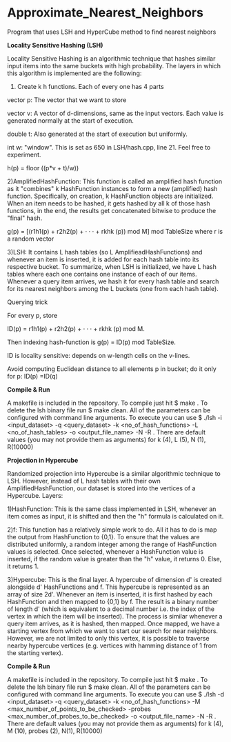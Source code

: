 # Approximate_Nearest_Neighbors
Program that uses LSH and HyperCube method to find nearest neighbors


**Locality Sensitive Hashing (LSH)**

Locality Sensitive Hashing is an algorithmic technique that hashes similar input items into the same buckets with high probability. The layers in which this algorithm is implemented are the following:

1) Create k h functions. Each of every one has 4 parts
  
  vector p: The vector that we want to store
  
  vector v: A vector of d-dimensions, same as the input vectors. Each value is generated normally at the start of execution.
  
  double t: Also generated at the start of execution but uniformly.
  
  int w: "window". This is set as 650 in LSH/hash.cpp, line 21. Feel free to experiment.

  h(p) = floor ((p*v + t)/w))


  2)AmplifiedHashFunction: This function is called an amplified hash function as it "combines" k HashFunction instances to form a new (amplified) hash function.
  Specifically, on creation, k HashFunction objects are initialized. When an item needs to be hashed, it gets hashed by all k of those hash functions, in the end,   the results get concatenated bitwise to produce the "final" hash.

  g(p) =  [(r1h1(p) + r2h2(p) + · · · + rkhk (p)) mod M] mod TableSize where r is a random vector


  3)LSH: It contains L hash tables (so L AmplifieadHashFunctions) and whenever an item is inserted, it is added for each hash table into its respective bucket.
  To summarize, when LSH is initialized, we have L hash tables where each one contains one instance of each of our items. Whenever a query item arrives, we hash     it for every hash table and search for its nearest neighbors among the L buckets (one from each hash table).

  Querying trick

  For every p, store

  ID(p) = r1h1(p) + r2h2(p) + · · · + rkhk (p) mod M.

  Then indexing hash-function is g(p) = ID(p) mod TableSize.

  ID is locality sensitive: depends on w-length cells on the v-lines.

  Avoid computing Euclidean distance to all elements p in bucket; do it only for p: ID(p) =ID(q)



  **Compile & Run**

A makefile is included in the repository. To compile just hit $ make . To delete the lsh binary file run $ make clean.
All of the parameters can be configured with command line arguments. To execute you can use $ ./lsh -i <input_dataset> -q <query_dataset> -k <no_of_hash_functions> -L <no_of_hash_tables> -o <output_file_name> -N <number of nearest> -R <radius for range search>. There are default values (you may not provide them as arguments) for k (4), L (5), N (1), R(10000)
  
  
  **Projection in Hypercube**

Randomized projection into Hypercube is a similar algorithmic technique to LSH. However, instead of L hash tables with their own AmplifiedHashFunction, our dataset is stored into the vertices of a Hypercube. Layers:

1)HashFunction: This is the same class implemented in LSH, whenever an item comes as input, it is shifted and then the "h" formula is calculated on it.


2)f: This function has a relatively simple work to do. All it has to do is map the output from HashFunction to {0,1}. To ensure that the values are distributed uniformly, a random integer among the range of HashFunction values is selected. Once selected, whenever a HashFunction value is inserted, if the random value is greater than the "h" value, it returns 0. Else, it returns 1.


3)Hypercube: This is the final layer. A hypercube of dimension d' is created alongside d' HashFunctions and f. This hypercube is represented as an array of size 2d'. Whenever an item is inserted, it is first hashed by each HashFunction and then mapped to {0,1} by f. The result is a binary number of length d' (which is equivalent to a decimal number i.e. the index of the vertex in which the item will be inserted). The process is similar whenever a query item arrives, as it is hashed, then mapped. Once mapped, we have a starting vertex from which we want to start our search for near neighbors. However, we are not limited to only this vertex, it is possible to traverse nearby hypercube vertices (e.g. vertices with hamming distance of 1 from the starting vertex).


  **Compile & Run**

A makefile is included in the repository. To compile just hit $ make . To delete the lsh binary file run $ make clean.
All of the parameters can be configured with command line arguments. To execute you can use $ ./lsh -d <input_dataset> -q <query_dataset> -k <no_of_hash_functions> -M <max_number_of_points_to_be_checked> -probes <max_number_of_probes_to_be_checked> -o <output_file_name> -N <number of nearest> -R <radius>. There are default values (you may not provide them as arguments) for k (4), M (10), probes (2), N(1), R(10000)  

